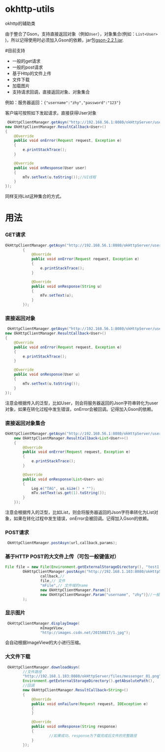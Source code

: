 # okhttp-utils
okhttp的辅助类


由于整合了Gson，支持直接返回对象（例如`User`），对象集合(例如：`List<User>` )，所以记得使用时必须加入Gson的依赖，jar包[gson-2.2.1.jar](gson-2.2.1.jar).

#目前支持
* 一般的get请求
* 一般的post请求
* 基于Http的文件上传
* 文件下载
* 加载图片
* 支持请求回调，直接返回对象、对象集合

例如：服务器返回：`{"username":"zhy","password":"123"}`

客户端可按照如下发起请求，直接获得User对象

```java
 OkHttpClientManager.getAsyn("http://192.168.56.1:8080/okHttpServer/user!getUser",
new OkHttpClientManager.ResultCallback<User>()
{
    @Override
    public void onError(Request request, Exception e)
    {
        e.printStackTrace();
    }

    @Override
    public void onResponse(User user)
    {
        mTv.setText(u.toString());//UI线程
    }
});
```
同样支持List<User>这种集合的方式。



# 用法

### GET请求

```java
OkHttpClientManager.getAsyn("http://192.168.56.1:8080/okHttpServer/user!getSimpleString", new OkHttpClientManager.ResultCallback<String>()
        {
            @Override
            public void onError(Request request, Exception e)
            {
                e.printStackTrace();
            }

            @Override
            public void onResponse(String u)
            {
                mTv.setText(u);
            }
        });
```

### 直接返回对象

```java
 OkHttpClientManager.getAsyn("http://192.168.56.1:8080/okHttpServer/user!getUser",
new OkHttpClientManager.ResultCallback<User>()
{
    @Override
    public void onError(Request request, Exception e)
    {
        e.printStackTrace();
    }

    @Override
    public void onResponse(User u)
    {
        mTv.setText(u.toString());
    }
});

```
注意会根据传入的泛型，比如User，则会将服务器返回的Json字符串转化为user对象，如果在转化过程中发生错误，onError会被回调。记得加入Gson的依赖。


### 直接返回对象集合

```java
OkHttpClientManager.getAsyn("http://192.168.56.1:8080/okHttpServer/user!getUsers",
    new OkHttpClientManager.ResultCallback<List<User>>()
    {
        @Override
        public void onError(Request request, Exception e)
        {
            e.printStackTrace();
        }

        @Override
        public void onResponse(List<User> us)
        {
            Log.e("TAG", us.size() + "");
            mTv.setText(us.get(1).toString());
        }
    });
```
注意会根据传入的泛型，比如List<User>，则会将服务器返回的Json字符串转化为List<User>对象，如果在转化过程中发生错误，onError会被回调。记得加入Gson的依赖。

### POST请求

```java
 OkHttpClientManager.postAsyn(url,callback,params);
```

### 基于HTTP POST的大文件上传（可包一般键值对）

```java
File file = new File(Environment.getExternalStorageDirectory(), "test1.txt");
        OkHttpClientManager.postAsyn("http://192.168.1.103:8080/okHttpServer/fileUpload",//
                callback,//
                file,// 文件
                "mFile",// 文件域的name
                new OkHttpClientManager.Param[]{
                new OkHttpClientManager.Param("username", "zhy")}//一般的键值对，可为null
        );
```

### 显示图片

```java
 OkHttpClientManager.displayImage(
 				mImageView, 
 				"http://images.csdn.net/20150817/1.jpg");

```
会自动根据ImageView的大小进行压缩。

### 大文件下载

```java
 OkHttpClientManager.downloadAsyn(
 		//文件路径
 		"http://192.168.1.103:8080/okHttpServer/files/messenger_01.png", 		//文件存储路径
 		Environment.getExternalStorageDirectory().getAbsolutePath(), 
 		//回调
 		new OkHttpClientManager.ResultCallback<String>()
        {
            @Override
            public void onFailure(Request request, IOException e)
            {
            }

            @Override
            public void onResponse(String response)
            {
					//如果成功，response为下载完成后文件的完整路径
            }
        });
 ```